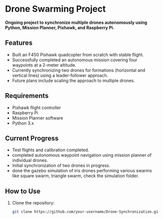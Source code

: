 # Drone Swarming Project

**Ongoing project to synchronize multiple drones autonomously using Python, Mission Planner, Pixhawk, and Raspberry Pi.**

## Features
- Built an F450 Pixhawk quadcopter from scratch with stable flight.
- Successfully completed an autonomous mission covering four waypoints at a 2-meter altitude.
- Currently synchronizing two drones for formations (horizontal and vertical lines) using a leader-follower approach.
- Future plans include scaling the approach to multiple drones.

## Requirements
- Pixhawk flight controller
- Raspberry Pi
- Mission Planner software
- Python 3.x

## Current Progress
- Test flights and calibration completed.
- completed autonomous waypoint navigation using mission planner of individual drones.
- Initial synchronization of two drones in progress.
- done the gazebo simulation of iris drones performing various swarms like square swarm, triangle swarm, check the simulation folder.

## How to Use
1. Clone the repository:
   ```bash
   git clone https://github.com/your-username/Drone-Synchronization.git

